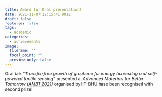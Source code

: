 ```yaml
---
title: Award for Oral presentation!
date: 2021-11-07T12:15:41.901Z
draft: false
featured: false
tags:
  - academic
categories:
  - achievements
image:
  filename: ""
  focal_point: ""
  preview_only: false
---
```

Oral talk "*Transfer-free growth of graphene for energy harvesting and self-powered tactile sensing*" presented at *Advanced Materials for Better Tomorrow ([AMBT 2021](https://sites.google.com/view/ambt2021/home))* organised by IIT-BHU hase been recognised with second prize!